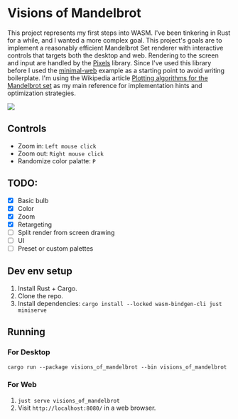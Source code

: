# Visions of Mandelbrot

This project represents my first steps into WASM. I've been tinkering in Rust for a while, and I wanted a more complex
goal. This project's goals are to implement a reasonably efficient Mandelbrot Set renderer with interactive controls
that targets both the desktop and web. Rendering to the screen and input are handled by
the [Pixels](https://github.com/parasyte/pixels) library. Since I've used this library before I used
the [minimal-web](https://github.com/parasyte/pixels/tree/main/examples/minimal-web) example as a starting point to
avoid writing boilerplate. I'm using the Wikipedia
article [Plotting algorithms for the Mandelbrot set](https://en.wikipedia.org/wiki/Plotting_algorithms_for_the_Mandelbrot_set)
as my main reference for implementation hints and optimization strategies.

![](images/visions_of_mandelbrot.png)

## Controls

- Zoom in: `Left mouse click`
- Zoom out: `Right mouse click`
- Randomize color palatte: `P`

## TODO:
- [X] Basic bulb
- [X] Color
- [X] Zoom
- [X] Retargeting
- [ ] Split render from screen drawing
- [ ] UI
- [ ] Preset or custom palettes

## Dev env setup

1. Install Rust + Cargo.
2. Clone the repo.
3. Install dependencies: `cargo install --locked wasm-bindgen-cli just miniserve`

## Running

### For Desktop

`cargo run --package visions_of_mandelbrot --bin visions_of_mandelbrot`

### For Web

1. `just serve visions_of_mandelbrot`
2. Visit `http://localhost:8080/` in a web browser.

